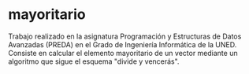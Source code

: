 # mayoritario
Trabajo realizado en la asignatura Programación y Estructuras de Datos Avanzadas (PREDA) en el Grado de Ingeniería Informática de la UNED. Consiste en calcular el elemento mayoritario de un vector mediante un algoritmo que sigue el esquema "divide y vencerás".
